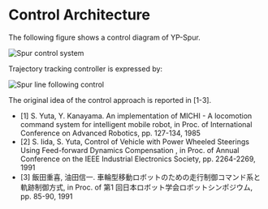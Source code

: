 # Control Architecture

The following figure shows a control diagram of YP-Spur.

![Spur control system](https://github.com/at-wat/yp-spur/wiki/images/spur_system_en.png)

Trajectory tracking controller is expressed by:

![Spur line following control](https://github.com/at-wat/yp-spur/wiki/images/spurline_en.png)

The original idea of the control approach is reported in [1-3].

* [1] S. Yuta, Y. Kanayama. An implementation of MICHI - A locomotion command system for intelligent mobile robot, in Proc. of International Conference on Advanced Robotics, pp. 127-134, 1985
* [2] S. Iida, S. Yuta, Control of Vehicle with Power Wheeled Steerings Using Feed-forward Dynamics Compensation , in Proc. of Annual Conference on the IEEE Industrial Electronics Society, pp. 2264-2269, 1991
* [3] 飯田重喜, 油田信一. 車輪型移動ロボットのための走行制御コマンド系と軌跡制御方式, in Proc. of 第1 回日本ロボット学会ロボットシンポジウム, pp. 85-90, 1991
